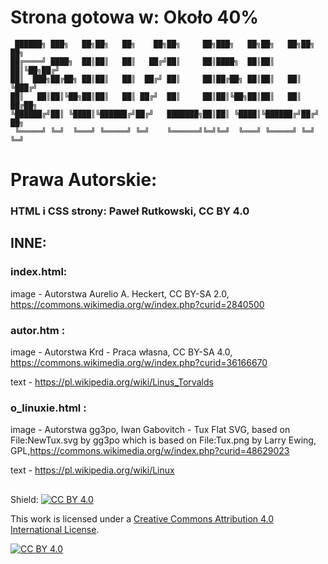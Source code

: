 # Strona gotowa w: Około 40%
     ██████╗ ███╗   ██╗██╗   ██╗    ██╗██╗     ██╗███╗   ██╗██╗   ██╗██╗  ██╗                         
    ██╔════╝ ████╗  ██║██║   ██║   ██╔╝██║     ██║████╗  ██║██║   ██║╚██╗██╔╝                        
    ██║  ███╗██╔██╗ ██║██║   ██║  ██╔╝ ██║     ██║██╔██╗ ██║██║   ██║ ╚███╔╝                         
    ██║   ██║██║╚██╗██║██║   ██║ ██╔╝  ██║     ██║██║╚██╗██║██║   ██║ ██╔██╗                         
    ╚██████╔╝██║ ╚████║╚██████╔╝██╔╝   ███████╗██║██║ ╚████║╚██████╔╝██╔╝ ██╗                        
     ╚═════╝ ╚═╝  ╚═══╝ ╚═════╝ ╚═╝    ╚══════╝╚═╝╚═╝  ╚═══╝ ╚═════╝ ╚═╝  ╚═╝                        
                       
# Prawa Autorskie: 
### HTML i CSS strony: Paweł Rutkowski, CC BY 4.0

## INNE: 

### index.html:

image - Autorstwa Aurelio A. Heckert, CC BY-SA 2.0, https://commons.wikimedia.org/w/index.php?curid=2840500



### autor.htm : 
image - Autorstwa Krd - Praca własna, CC BY-SA 4.0, https://commons.wikimedia.org/w/index.php?curid=36166670

text -  https://pl.wikipedia.org/wiki/Linus_Torvalds

### o_linuxie.html :
image - Autorstwa gg3po, Iwan Gabovitch - Tux Flat SVG, based on File:NewTux.svg by gg3po which is based on File:Tux.png by Larry Ewing, GPL,https://commons.wikimedia.org/w/index.php?curid=48629023

text - https://pl.wikipedia.org/wiki/Linux

## 
Shield: [![CC BY 4.0][cc-by-shield]][cc-by]

This work is licensed under a
[Creative Commons Attribution 4.0 International License][cc-by].

[![CC BY 4.0][cc-by-image]][cc-by]

[cc-by]: http://creativecommons.org/licenses/by/4.0/
[cc-by-image]: https://i.creativecommons.org/l/by/4.0/88x31.png
[cc-by-shield]: https://img.shields.io/badge/License-CC%20BY%204.0-lightgrey.svg
